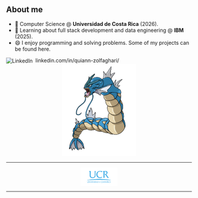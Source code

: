## About me

- 🔭 Computer Science @ **Universidad de Costa Rica** (2026).
- 🌱 Learning about full stack development and data engineering @ **IBM** (2025).
- 😄 I enjoy programming and solving problems. Some of my projects can be found here.

<div>
  <img src="https://img.shields.io/badge/LinkedIn-0077B5?style=for-the-badge&logo=linkedin&logoColor=white" alt="LinkedIn" style="vertical-align: middle;">
  <span>&nbsp;linkedin.com/in/quiann-zolfaghari/</span>
</div>

<div align="center">
  <img src="imgs/pokemon.png" alt="N/A" width="200" height="250">
</div>

___

<div align="center" style="display: flex; justify-content: center; align-items: center; gap: 16px;">
  <img src="imgs/logo-ucr.png" alt="Universidad de Costa Rica" width="100" height="50">
</div>

___
